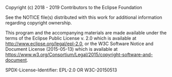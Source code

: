 Copyright (c) 2018 - 2019 Contributors to the Eclipse Foundation

See the NOTICE file(s) distributed with this work for additional
information regarding copyright ownership.

This program and the accompanying materials are made available under the
terms of the Eclipse Public License v. 2.0 which is available at
http://www.eclipse.org/legal/epl-2.0, or the W3C Software Notice and
Document License (2015-05-13) which is available at
https://www.w3.org/Consortium/Legal/2015/copyright-software-and-document.

SPDX-License-Identifier: EPL-2.0 OR W3C-20150513
